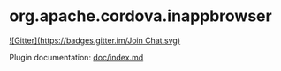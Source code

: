 <!---
 license: Licensed to the Apache Software Foundation (ASF) under one
         or more contributor license agreements.  See the NOTICE file
         distributed with this work for additional information
         regarding copyright ownership.  The ASF licenses this file
         to you under the Apache License, Version 2.0 (the
         "License"); you may not use this file except in compliance
         with the License.  You may obtain a copy of the License at

           http://www.apache.org/licenses/LICENSE-2.0

         Unless required by applicable law or agreed to in writing,
         software distributed under the License is distributed on an
         "AS IS" BASIS, WITHOUT WARRANTIES OR CONDITIONS OF ANY
         KIND, either express or implied.  See the License for the
         specific language governing permissions and limitations
         under the License.
-->

# org.apache.cordova.inappbrowser
[![Gitter](https://badges.gitter.im/Join Chat.svg)](https://gitter.im/atakayama/cordova-plugin-inappbrowser?utm_source=badge&utm_medium=badge&utm_campaign=pr-badge&utm_content=badge)

Plugin documentation: [doc/index.md](doc/index.md)

